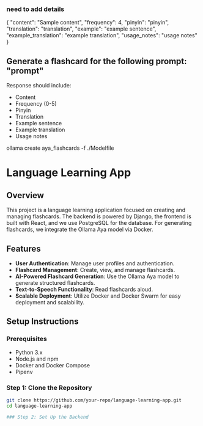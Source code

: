 ### need to add details

{
  "content": "Sample content",
  "frequency": 4,
  "pinyin": "pinyin",
  "translation": "translation",
  "example": "example sentence",
  "example_translation": "example translation",
  "usage_notes": "usage notes"
}


## Generate a flashcard for the following prompt: "prompt"

Response should include:

- Content
- Frequency (0-5)
- Pinyin
- Translation
- Example sentence
- Example translation
- Usage notes

ollama create aya_flashcards -f ./Modelfile


# Language Learning App

## Overview
This project is a language learning application focused on creating and managing flashcards. The backend is powered by Django, the frontend is built with React, and we use PostgreSQL for the database. For generating flashcards, we integrate the Ollama Aya model via Docker.

## Features
- **User Authentication**: Manage user profiles and authentication.
- **Flashcard Management**: Create, view, and manage flashcards.
- **AI-Powered Flashcard Generation**: Use the Ollama Aya model to generate structured flashcards.
- **Text-to-Speech Functionality**: Read flashcards aloud.
- **Scalable Deployment**: Utilize Docker and Docker Swarm for easy deployment and scalability.

## Setup Instructions

### Prerequisites
- Python 3.x
- Node.js and npm
- Docker and Docker Compose
- Pipenv

### Step 1: Clone the Repository
```bash
git clone https://github.com/your-repo/language-learning-app.git
cd language-learning-app

### Step 2: Set Up the Backend

